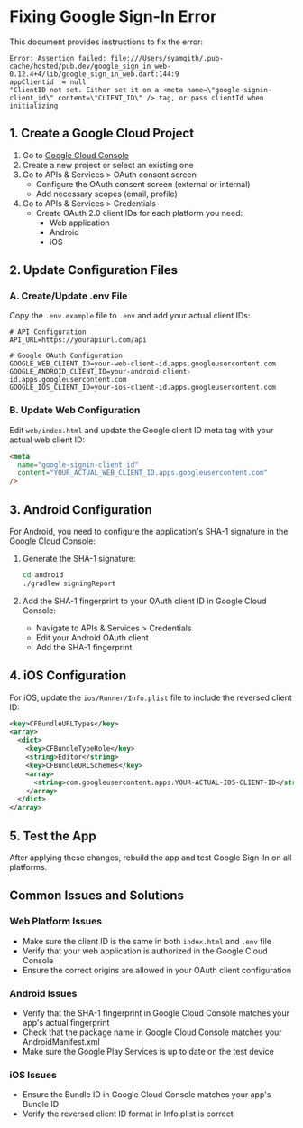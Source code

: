 # Fixing Google Sign-In Error

This document provides instructions to fix the error:

```
Error: Assertion failed: file:///Users/syamgith/.pub-cache/hosted/pub.dev/google_sign_in_web-0.12.4+4/lib/google_sign_in_web.dart:144:9
appClientid != null
"ClientID not set. Either set it on a <meta name=\"google-signin-client_id\" content=\"CLIENT_ID\" /> tag, or pass clientId when initializing
```

## 1. Create a Google Cloud Project

1. Go to [Google Cloud Console](https://console.cloud.google.com/)
2. Create a new project or select an existing one
3. Go to APIs & Services > OAuth consent screen
   - Configure the OAuth consent screen (external or internal)
   - Add necessary scopes (email, profile)
4. Go to APIs & Services > Credentials
   - Create OAuth 2.0 client IDs for each platform you need:
     - Web application
     - Android
     - iOS

## 2. Update Configuration Files

### A. Create/Update .env File

Copy the `.env.example` file to `.env` and add your actual client IDs:

```
# API Configuration
API_URL=https://yourapiurl.com/api

# Google OAuth Configuration
GOOGLE_WEB_CLIENT_ID=your-web-client-id.apps.googleusercontent.com
GOOGLE_ANDROID_CLIENT_ID=your-android-client-id.apps.googleusercontent.com
GOOGLE_IOS_CLIENT_ID=your-ios-client-id.apps.googleusercontent.com
```

### B. Update Web Configuration

Edit `web/index.html` and update the Google client ID meta tag with your actual web client ID:

```html
<meta
  name="google-signin-client_id"
  content="YOUR_ACTUAL_WEB_CLIENT_ID.apps.googleusercontent.com"
/>
```

## 3. Android Configuration

For Android, you need to configure the application's SHA-1 signature in the Google Cloud Console:

1. Generate the SHA-1 signature:

   ```bash
   cd android
   ./gradlew signingReport
   ```

2. Add the SHA-1 fingerprint to your OAuth client ID in Google Cloud Console:
   - Navigate to APIs & Services > Credentials
   - Edit your Android OAuth client
   - Add the SHA-1 fingerprint

## 4. iOS Configuration

For iOS, update the `ios/Runner/Info.plist` file to include the reversed client ID:

```xml
<key>CFBundleURLTypes</key>
<array>
  <dict>
    <key>CFBundleTypeRole</key>
    <string>Editor</string>
    <key>CFBundleURLSchemes</key>
    <array>
      <string>com.googleusercontent.apps.YOUR-ACTUAL-IOS-CLIENT-ID</string>
    </array>
  </dict>
</array>
```

## 5. Test the App

After applying these changes, rebuild the app and test Google Sign-In on all platforms.

## Common Issues and Solutions

### Web Platform Issues

- Make sure the client ID is the same in both `index.html` and `.env` file
- Verify that your web application is authorized in the Google Cloud Console
- Ensure the correct origins are allowed in your OAuth client configuration

### Android Issues

- Verify that the SHA-1 fingerprint in Google Cloud Console matches your app's actual fingerprint
- Check that the package name in Google Cloud Console matches your AndroidManifest.xml
- Make sure the Google Play Services is up to date on the test device

### iOS Issues

- Ensure the Bundle ID in Google Cloud Console matches your app's Bundle ID
- Verify the reversed client ID format in Info.plist is correct
